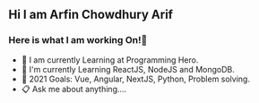 ## Hi I am Arfin Chowdhury Arif

### Here is what I am working On!👋 
* 📙 I am currently Learning at Programming Hero.
* 🌱 I'm currently Learning ReactJS, NodeJS and MongoDB.
* 🎯 2021 Goals: Vue, Angular, NextJS, Python, Problem solving.
* 📋 Ask me about anything....
